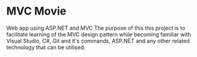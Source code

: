 # MVC Movie
Web app using ASP.NET and MVC
The purpose of this this project is to facilitate learning of the MVC design pattern while becoming familiar with Visual Studio, C#, Git and it's commands, ASP.NET and any other related technology that can be utilised.   

